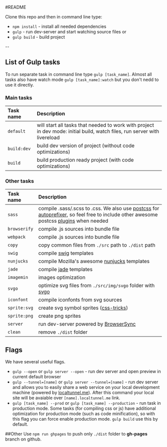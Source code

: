 #README

Clone this repo and then in command line type:

* `npm install` - install all needed dependencies
* `gulp` - run dev-server and start watching source files or
* `gulp build` - build project
			
--

## List of Gulp tasks

To run separate task in command line type `gulp [task_name]`. 
Almost all tasks also have watch mode `gulp [task_name]:watch` but you don't nedd to use it directly.

### Main tasks
Task name          | Description                                                      
:------------------|:----------------------------------
`default`          | will start all tasks that needed to work with project in dev mode: initial build, watch files, run server with livereload
`build:dev`        | build dev version of project (without code optimizations)
`build`            | build production ready project (with code optimizations) 

### Other tasks
Task name          | Description                                                      
:------------------|:----------------------------------
`sass` 	         | compile .sass/.scss to .css. We also use [postcss](https://github.com/postcss/postcss) for [autoprefixer](https://github.com/postcss/autoprefixer), so feel free to include other awesome postcss [plugins](https://github.com/postcss/postcss#plugins) when needed
`browserify`       | compile .js sources into bundle file
`webpack`          | compile .js sources into bundle file
`copy`             | copy common files from `./src` path to `./dist` path
`swig`             | compile [swig](http://paularmstrong.github.io/swig/)  templates
`nunjucks`         | compile Mozilla's awesome [nunjucks](https://mozilla.github.io/nunjucks/) templates
`jade`             | compile [jade](http://jade-lang.com/) templates
`imagemin`         | images optimization
`svgo`             | optimize svg files from `./src/img/svgo` folder with [svgo](https://github.com/svg/svgo)
`iconfont`         | compile iconfonts from svg sources
`sprite:svg`       | create svg symbol sprites ([css-tricks](https://css-tricks.com/svg-sprites-use-better-icon-fonts/))
`sprite:png`       | create png sprites
`server`           | run dev-server powered by [BrowserSync](https://www.browsersync.io/)
`clean`            | remove `./dist` folder

 
 

<!--* `default` - will start all tasks that needed to work with project in dev mode
* `build:dev` - build dev version of project (without code optimizations)
* `build` - build production ready project (with code optimizations)
* `watch` - run all needed for dev task in watch mode
* `sass` - compile .sass/.scss to .css. We also use [postcss](https://github.com/postcss/postcss) for [autoprefixer](https://github.com/postcss/autoprefixer), so feel free to include other awesome postcss [plugins](https://github.com/postcss/postcss#plugins) when needed
* `browserify` - compile .js sources into bundle file
* `webpack` - compile .js sources into bundle file
* `copy` - copy common files from `./src` path to `./dist` path
* `swig` - compile [swig](http://paularmstrong.github.io/swig/)  templates
* `nunjucks` - compile Mozilla's awesome [nunjucks](https://mozilla.github.io/nunjucks/)  templates
* `jade` - compile [jade](http://jade-lang.com/) templates
* `imagemin` - images optimization
* `svgo` - optimize svg files from `./src/img/svgo` folder with [svgo](https://github.com/svg/svgo)
* `iconfont` - compile iconfonts from svg sources
* `sprite:svg` - 
* `server` - run dev-server powered by [BrowserSync](https://www.browsersync.io/)
* `clean` - remove `./dist` folder-->

## Flags

We have several useful flags.

* `gulp --open` or `gulp server --open` - run dev server and open preview in current default browser
* `gulp --tunnel=[name]` or `gulp server --tunnel=[name]` - run dev server and allows you to easily share a web service on your local development machine (powered by [localtunnel.me](https://localtunnel.me/)). After this command your local site will be avaiable over `[name].localtunnel.me` link.
* `gulp [task_name] --prod` or `gulp [task_name] --production` - run task in production mode. Some tasks (for compiling css or js) have additional optimization for production mode (such as code minification), so with this flag you can force enable production mode. `gulp build` use this by default.

##Other
Use `npm run ghpages` to push only `./dist` folder to **gh-pages** branch on github.